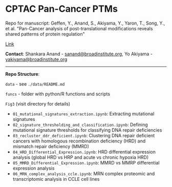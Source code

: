 # CPTAC Pan-Cancer PTMs

Repo for manuscript:
Geffen, Y., Anand, S., Akiyama, Y., Yaron, T., Song, Y., et al. "Pan-Cancer analysis of post-translational modifications reveals shared patterns of protein regulation"

[Link](insert_link)

__Contact__: Shankara Anand - sanand@broadinstitute.org, Yo Akiyama - yakiyama@broadinstitute.org

---

**Repo Structure**:

`data` - see `./data/README.md`

`funcs` - folder with python/R functions and scripts

`Fig3` (visit directory for details)
* `01_mutational_signatures_extraction.ipynb`: Extracting mutational signatures
* `02_signature_thresholding_and_classification.ipynb`: Defining mutational signature thresholds for classifying DNA repair deficiencies
* `03_recluster_ddr_deficient.ipynb`: Clustering DNA repair deficient cancers with homologous recombination deficiency (HRD) and mismatch repair deficiency (MMRD)
* `04_HRD_Differential_Expression.ipynb`:  HRD differential expression analysis (global HRD vs HRP and acute vs chronic hypoxia HRD)
* `05_MMRD_Differential_Expression.ipynb`: MMRD vs MMRP differential expression analysis
* `06_MRN_complex_analysis_ccle.ipynb`: MRN complex proteomic and transcriptomic analysis in CCLE cell lines
